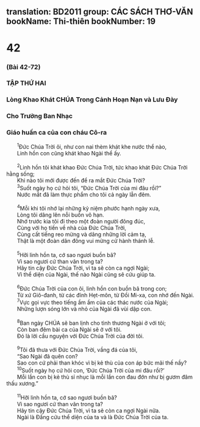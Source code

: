 translation: BD2011
group: CÁC SÁCH THƠ-VĂN
bookName: Thi-thiên 
bookNumber: 19
-------

<div class="title"><h1>42</h1><h3>(Bài 42-72)</h3><h3>TẬP THỨ HAI</h3><h3>Lòng Khao Khát CHÚA Trong Cảnh Hoạn Nạn và Lưu Ðày</h3><h3>Cho Trưởng Ban Nhạc</h3><h3>Giáo huấn ca của con cháu Cô-ra</h3></div>
<span class="verse thi_42_1">  <sup>1</sup>Ðức Chúa Trời ôi, như con nai thèm khát khe nước thể nào,<br/>  Linh hồn con cũng khát khao Ngài thể ấy.<br/><br/></span>
<span class="verse thi_42_2">  <sup>2</sup>Linh hồn tôi khát khao Ðức Chúa Trời, tức khao khát Ðức Chúa Trời hằng sống;<br/>  Khi nào tôi mới được đến để ra mắt Ðức Chúa Trời?<br/></span>
<span class="verse thi_42_3">  <sup>3</sup>Suốt ngày họ cứ hỏi tôi, “Ðức Chúa Trời của mi đâu rồi?”<br/>  Nước mắt đã làm thực phẩm cho tôi cả ngày lẫn đêm.<br/><br/></span>
<span class="verse thi_42_4">  <sup>4</sup>Mỗi khi tôi nhớ lại những kỷ niệm phước hạnh ngày xưa,<br/>  Lòng tôi dâng lên nỗi buồn vô hạn.<br/>  Nhớ trước kia tôi đi theo một đoàn người đông đúc,<br/>  Cùng với họ tiến về nhà của Ðức Chúa Trời,<br/>  Cùng cất tiếng reo mừng và dâng những lời cảm tạ,<br/>  Thật là một đoàn dân đông vui mừng cử hành thánh lễ.<br/><br/></span>
<span class="verse thi_42_5">  <sup>5</sup>Hỡi linh hồn ta, cớ sao ngươi buồn bã?<br/>  Vì sao ngươi cứ than vãn trong ta?<br/>  Hãy tin cậy Ðức Chúa Trời, vì ta sẽ còn ca ngợi Ngài;<br/>  Vì thể diện của Ngài, thế nào Ngài cũng sẽ cứu giúp ta.<br/><br/></span>
<span class="verse thi_42_6">  <sup>6</sup>Ðức Chúa Trời của con ôi, linh hồn con buồn bã trong con;<br/>  Từ xứ Giô-đanh, từ các đỉnh Hẹt-môn, từ Ðồi Mi-xa, con nhớ đến Ngài.<br/></span>
<span class="verse thi_42_7">  <sup>7</sup>Vực gọi vực theo tiếng ầm ầm của các thác nước của Ngài;<br/>  Những lượn sóng lớn và nhỏ của Ngài đã vùi dập con.<br/><br/></span>
<span class="verse thi_42_8">  <sup>8</sup>Ban ngày CHÚA sẽ ban lịnh cho tình thương Ngài ở với tôi;<br/>  Còn ban đêm bài ca của Ngài sẽ ở với tôi.<br/>  Ðó là lời cầu nguyện với Ðức Chúa Trời của đời tôi.<br/><br/></span>
<span class="verse thi_42_9">  <sup>9</sup>Tôi đã thưa với Ðức Chúa Trời, vầng đá của tôi,<br/>  “Sao Ngài đã quên con?<br/>  Sao con cứ phải than khóc vì bị kẻ thù của con áp bức mãi thế nầy?<br/></span>
<span class="verse thi_42_10">  <sup>10</sup>Suốt ngày họ cứ hỏi con, ‘Ðức Chúa Trời của mi đâu rồi?’<br/>  Mỗi lần con bị kẻ thù sỉ nhục là mỗi lần con đau đớn như bị gươm đâm thấu xương.”<br/><br/></span>
<span class="verse thi_42_11">  <sup>11</sup>Hỡi linh hồn ta, cớ sao ngươi buồn bã?<br/>  Vì sao ngươi cứ than vãn trong ta?<br/>  Hãy tin cậy Ðức Chúa Trời, vì ta sẽ còn ca ngợi Ngài nữa.<br/>  Ngài là Đấng cứu thể diện của ta và là Ðức Chúa Trời của ta.<br/></span>
